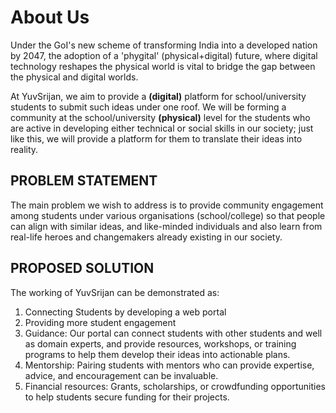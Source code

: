 # About Us

Under the GoI's new scheme of transforming India into a developed nation by 2047, the adoption of a 'phygital' (physical+digital) future, where digital technology reshapes the physical world is vital to bridge the gap between the physical and digital worlds. 

At YuvSrijan, we aim to provide a **(digital)** platform for school/university students to submit such ideas under one roof. We will be forming a community at the school/university **(physical)** level for the students who are active in developing either technical or social skills in our society; just like this, we will provide a platform for them to translate their ideas into reality.

## PROBLEM STATEMENT

The main problem we wish to address is to provide community engagement among students under various organisations (school/college) so that people can align with similar ideas, and like-minded individuals and also learn from real-life heroes and changemakers already existing in our society.

## PROPOSED SOLUTION

The working of YuvSrijan can be demonstrated as:
1. Connecting Students by developing a web portal
2. Providing more student engagement
3. Guidance: Our portal can connect students with other students and well as domain experts, and provide resources, workshops, or training programs to help them develop their ideas into actionable plans.
4. Mentorship: Pairing students with mentors who can provide expertise, advice, and encouragement can be invaluable.
5. Financial resources: Grants, scholarships, or crowdfunding opportunities to help students secure funding for their projects.

